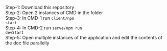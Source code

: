 Step-1: Download this repository <br/>
Step-2: Open 2 instances of CMD in the folder <br/>
Step-3: In CMD-1 run <code>client/npm start</code> <br/>
Step-4: In CMD-2 run <code>serve/npm run devStart</code> <br/>
Step-5: Open multiple instances of the application and edit the contents of the doc file parallelly <br/>
